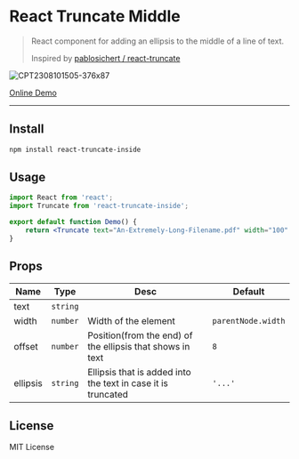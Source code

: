 # React Truncate Middle

> React component for adding an ellipsis to the middle of a line of text.
>
> Inspired by [pablosichert / react-truncate](https://github.com/pablosichert/react-truncate)

![CPT2308101505-376x87](https://github.com/zhiyuc123/react-truncate-inside/assets/46096473/a8529b7c-575b-4656-8802-5b5a940c9964)

[Online Demo](https://zhiyuc123.github.io/react-truncate-inside/?path=/docs/demo--docs)

---

## Install

```bash
npm install react-truncate-inside
```

## Usage

```jsx
import React from 'react';
import Truncate from 'react-truncate-inside';

export default function Demo() {
    return <Truncate text="An-Extremely-Long-Filename.pdf" width="100" />
}
```

## Props

| Name     | Type       | Desc                                                         | Default              |
| -------- | ---------- | ------------------------------------------------------------ | -------------------- |
| text     | `string` |                                                              |                      |
| width    | `number` | Width of the element                                         | `parentNode.width` |
| offset   | `number` | Position(from the end) of the ellipsis that shows in text    | `8`                |
| ellipsis | `string` | Ellipsis that is added into the text in case it is truncated | `'...'`            |

## License

MIT License
